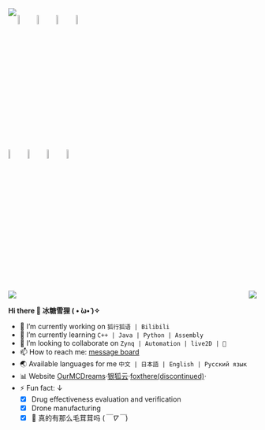 <img align="left" src="https://github-readme-stats.vercel.app/api?username=NekoSilverfox&hide=contribs,issues&count_private=true&show_icons=true"/>

  <!-- Your languages and tools. Be careful with the alignment. 
  You can use this sites to get logos: https://www.vectorlogo.zone or https://simpleicons.org/
  超棒的取色网站：https://htmlcolorcodes.com/zh/
  -->
  
  <code><img width="7%" fill="F92377" src="https://raw.githubusercontent.com/NekoSilverFox/NekoSilverfox/master/icons/cplusplus.svg"></code>
  <code><img width="7%" fill="643739" src="https://github.com/NekoSilverFox/NekoSilverfox/raw/master/icons/java.svg"></code>
  <code><img width="7%" fill="49EE78" src="https://github.com/NekoSilverFox/NekoSilverfox/raw/master/icons/python.svg"></code>
  <code><img width="7%" fill="23F9EC" src="https://github.com/NekoSilverFox/NekoSilverfox/raw/master/icons/furrynetwork.svg"></code>
<br />
  <code><img width="7%" fill="F92323" src="https://github.com/NekoSilverFox/NekoSilverfox/raw/master/icons/github.svg"></code>
  <code><img width="7%" fill="F99B23" src="https://github.com/NekoSilverFox/NekoSilverfox/raw/master/icons/ubuntu.svg"></code>
  <code><img width="7%" fill="C2F923" src="https://github.com/NekoSilverFox/NekoSilverfox/raw/master/icons/centos.svg"></code>
  <code><img width="7%" fill="23A1F9" src="https://github.com/NekoSilverFox/NekoSilverfox/raw/master/icons/nextcloud.svg"></code>

<!--
  <code><img align="right" width="300" height="150" src="https://github.com/NekoSilverFox/NekoSilverfox/raw/master/icons/fox.png"></code>
-->

<a>
  <img align="center" src="https://github.com/NekoSilverFox/NekoSilverfox/blob/master/icons/wri.png" />
  <img align="right" src="https://github-readme-stats.vercel.app/api/top-langs/?username=NekoSilverfox&show_icons=true&theme=vue" />

 **Hi there 🐾 冰糖雪狸 ( • ̀ω•́ )✧**  </br>
- 🔭 I’m currently working on `狐行狐语 | Bilibili`  </br>
- 🌱 I’m currently learning `C++ | Java | Python | Assembly`  </br>
- 👀 I’m looking to collaborate on `Zynq | Automation | live2D | 🐾`  </br>
- 📫 How to reach me: [message board](https://ourmcdreams.com/board/)  </br>
- 🌏 Available languages for me `中文 | 日本語 | English | Русский язык`  </br>
- 📊 Website [OurMCDreams](https://ourmcdreams.com/)·[银狐云](https://silverfoxcloud.com/)·[foxthere(discontinued)](https://foxthere.com/)·  </br>
- ⚡ Fun fact:  ↓  </br>
  - [x] Drug effectiveness evaluation and verification  </br>
  - [x] Drone manufacturing  </br>
  - [x] 🐾 真的有那么毛茸茸吗 (*￣∇￣*)  </br>
</a>
